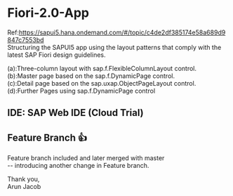 # Fiori-2.0-App

Ref:https://sapui5.hana.ondemand.com/#/topic/c4de2df385174e58a689d9847c7553bd</br>
Structuring the SAPUI5 app using the layout patterns that comply with the latest SAP Fiori design guidelines.</br>

(a):Three-column layout with sap.f.FlexibleColumnLayout control.</br>
(b):Master page based on the sap.f.DynamicPage control.</br>
(c):Detail page based on the sap.uxap.ObjectPageLayout control.</br>
(d):Further Pages using sap.f.DynamicPage control</br>


## IDE: SAP Web IDE (Cloud Trial)

## Feature Branch :+1:
Feature branch included and later merged with master</br>
-- introducing another change in Feature branch.

Thank you,</br>
Arun Jacob

